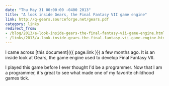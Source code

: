 ```yaml
---
date: "Thu May 31 00:00:00 -0400 2013"
title: "A look inside Gears, the Final Fantasy VII game engine"
link: http://q-gears.sourceforge.net/gears.pdf
category: links
redirect_from:
- /blog/2013/a-look-inside-gears-the-final-fantasy-vii-game-engine.html
- /links/2013/a-look-inside-gears-the-final-fantasy-vii-game-engine.html
---
```


I came across [this document]({{ page.link }}) a few months ago. It is an
inside look at Gears, the game engine used to develop Final Fantasy VII.

I played this game before I ever thought I'd be a programmer. Now that I am a
programmer, it's great to see what made one of my favorite childhood games
tick.
